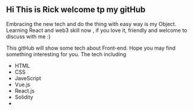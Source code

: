 ## Hi This is Rick welcome tp my gitHub  

Embracing the new tech and do the thing with easy way is my Object.
Learning React and web3 skill now , if you love it, friendly and welcome to discuss with me :)


This gitHub will show some tech about Front-end.
Hope you may find something interesting for you.
The tech including 
+ HTML
+ CSS
+ JaveScript
+ Vue.js
+ React.js
+ Solidity
+ 
